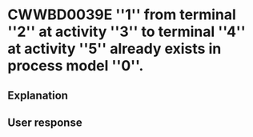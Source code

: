 # CWWBD0039E ''1'' from terminal ''2'' at activity ''3'' to terminal ''4'' at activity ''5'' already exists in process model ''0''.

## Explanation

## User response